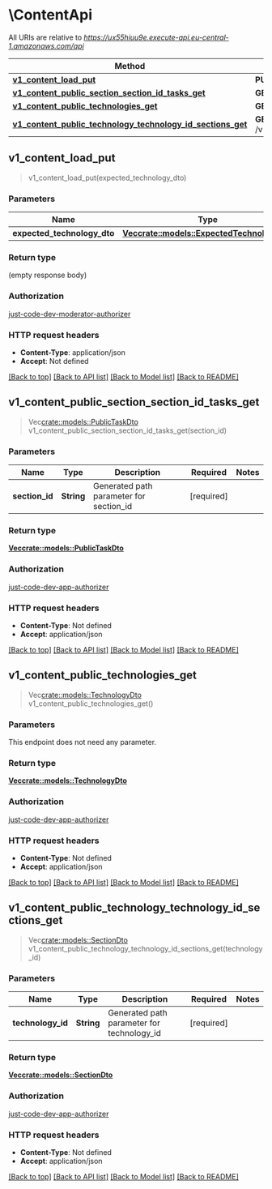 # \ContentApi

All URIs are relative to *https://ux55hiuu9e.execute-api.eu-central-1.amazonaws.com/api*

Method | HTTP request | Description
------------- | ------------- | -------------
[**v1_content_load_put**](ContentApi.md#v1_content_load_put) | **PUT** /v1/content/load | 
[**v1_content_public_section_section_id_tasks_get**](ContentApi.md#v1_content_public_section_section_id_tasks_get) | **GET** /v1/content/public/section/{section_id}/tasks | 
[**v1_content_public_technologies_get**](ContentApi.md#v1_content_public_technologies_get) | **GET** /v1/content/public/technologies | 
[**v1_content_public_technology_technology_id_sections_get**](ContentApi.md#v1_content_public_technology_technology_id_sections_get) | **GET** /v1/content/public/technology/{technology_id}/sections | 



## v1_content_load_put

> v1_content_load_put(expected_technology_dto)


### Parameters


Name | Type | Description  | Required | Notes
------------- | ------------- | ------------- | ------------- | -------------
**expected_technology_dto** | [**Vec<crate::models::ExpectedTechnologyDto>**](ExpectedTechnologyDto.md) |  | [required] |

### Return type

 (empty response body)

### Authorization

[just-code-dev-moderator-authorizer](../README.md#just-code-dev-moderator-authorizer)

### HTTP request headers

- **Content-Type**: application/json
- **Accept**: Not defined

[[Back to top]](#) [[Back to API list]](../README.md#documentation-for-api-endpoints) [[Back to Model list]](../README.md#documentation-for-models) [[Back to README]](../README.md)


## v1_content_public_section_section_id_tasks_get

> Vec<crate::models::PublicTaskDto> v1_content_public_section_section_id_tasks_get(section_id)


### Parameters


Name | Type | Description  | Required | Notes
------------- | ------------- | ------------- | ------------- | -------------
**section_id** | **String** | Generated path parameter for section_id | [required] |

### Return type

[**Vec<crate::models::PublicTaskDto>**](PublicTaskDto.md)

### Authorization

[just-code-dev-app-authorizer](../README.md#just-code-dev-app-authorizer)

### HTTP request headers

- **Content-Type**: Not defined
- **Accept**: application/json

[[Back to top]](#) [[Back to API list]](../README.md#documentation-for-api-endpoints) [[Back to Model list]](../README.md#documentation-for-models) [[Back to README]](../README.md)


## v1_content_public_technologies_get

> Vec<crate::models::TechnologyDto> v1_content_public_technologies_get()


### Parameters

This endpoint does not need any parameter.

### Return type

[**Vec<crate::models::TechnologyDto>**](TechnologyDto.md)

### Authorization

[just-code-dev-app-authorizer](../README.md#just-code-dev-app-authorizer)

### HTTP request headers

- **Content-Type**: Not defined
- **Accept**: application/json

[[Back to top]](#) [[Back to API list]](../README.md#documentation-for-api-endpoints) [[Back to Model list]](../README.md#documentation-for-models) [[Back to README]](../README.md)


## v1_content_public_technology_technology_id_sections_get

> Vec<crate::models::SectionDto> v1_content_public_technology_technology_id_sections_get(technology_id)


### Parameters


Name | Type | Description  | Required | Notes
------------- | ------------- | ------------- | ------------- | -------------
**technology_id** | **String** | Generated path parameter for technology_id | [required] |

### Return type

[**Vec<crate::models::SectionDto>**](SectionDto.md)

### Authorization

[just-code-dev-app-authorizer](../README.md#just-code-dev-app-authorizer)

### HTTP request headers

- **Content-Type**: Not defined
- **Accept**: application/json

[[Back to top]](#) [[Back to API list]](../README.md#documentation-for-api-endpoints) [[Back to Model list]](../README.md#documentation-for-models) [[Back to README]](../README.md)

